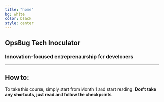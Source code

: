 ```yaml
---
title: "home"
bg: white
color: black
style: center
---
```


## **OpsBug Tech Inoculator**

<i class="fa fa-flask fa-5x" style="color: rgb(38, 166, 91)"></i> <i class="fa fa-code fa-5x"></i>

### **Innovation-focused entreprenaurship for developers**

---

## How to:

To take this course, simply start from Month 1 and start reading. **Don't take any shortcuts, just read and follow the checkpoints** 
